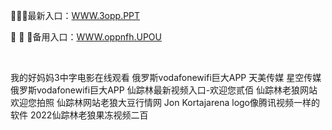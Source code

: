 <p>
	🦢🦢🦢最新入口：<a href="http://www.baidu.com/link?url=6MA2SWnO3Raqke39an_0PUxosM6ZrUGzi1BN9tNnlPW&wd">WWW.3opp.PPT</a> 
	<p>
		🍡
🍡
🍡备用入口：<a href="http://www.baidu.com/link?url=6MA2SWnO3Raqke39an_0PUxosM6ZrUGzi1BN9tNnlPW&wd">WWW.oppnfh.UPOU</a> 
	</p>
	<p>
		<br />
	</p>
	<p>
		我的好妈妈3中字电影在线观看
俄罗斯vodafonewifi巨大APP
天美传媒 星空传媒
俄罗斯vodafonewifi巨大APP
仙踪林最新视频入口-欢迎您贰佰
仙踪林老狼网站欢迎您拍照
仙踪林网站老狼大豆行情网
Jon Kortajarena
logo像腾讯视频一样的软件
2022仙踪林老狼果冻视频二百
	</p>
